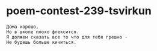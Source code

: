 # poem-contest-239-tsvirkun

```
Дома хорошо,
Но в школе плохо флексится.
Я должен сказать все то что для тебя грешно -
Не будешь больше кичиться.
```

